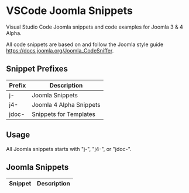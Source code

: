 # VSCode Joomla Snippets

Visual Studio Code Joomla snippets and code examples for Joomla 3 & 4 Alpha.

All code snippets are based on and follow the Joomla style guide <https://docs.joomla.org/Joomla_CodeSniffer>.

## Snippet Prefixes

| Prefix | Description |
| ------- | ----------|
| j- | Joomla Snippets |
| j4- | Joomla 4 Alpha Snippets |
| jdoc- | Snippets for Templates |

## Usage

All Joomla snippets starts with "j-", "j4-", or "jdoc-".

## Joomla Snippets

| Snippet | Description |
| ------- | ----------|
